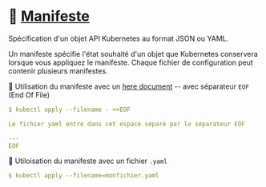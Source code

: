 # :scroll: [Manifeste](https://kubernetes.io/docs/reference/glossary/?all=true#term-manifest)

Spécification d'un objet API Kubernetes au format JSON ou YAML.

Un manifeste spécifie l'état souhaité d'un objet que Kubernetes conservera lorsque vous appliquez le manifeste. Chaque fichier de configuration peut contenir plusieurs manifestes.

:round_pushpin: Utilisation du manifeste avec un [here document](https://en.wikipedia.org/wiki/Here_document) -- avec séparateur `EOF` (End Of File)

```yaml
$ kubectl apply --filename - <<EOF

Le fichier yaml entre dans cet espace séparé par le séparateur EOF

---
EOF
```

:round_pushpin: Utiloisation du manifeste avec un fichier `.yaml`

```yaml
$ kubectl apply --filename=monfichier.yaml
```


